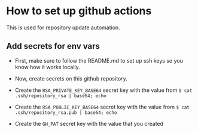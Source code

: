 # How to set up github actions

This is used for repository update automation.


## Add secrets for env vars

- First, make sure to follow the README.md to set up ssh keys so you know how it works locally.

- Now, create secrets on this github repository.

- Create the `RSA_PRIVATE_KEY_BASE64` secret key with the value from `$ cat .ssh/repository_rsa | base64; echo`

- Create the `RSA_PUBLIC_KEY_BASE64` secret key with the value from `$ cat .ssh/repository_rsa.pub | base64; echo`

- Create the `GH_PAT` secret key with the value that you created
